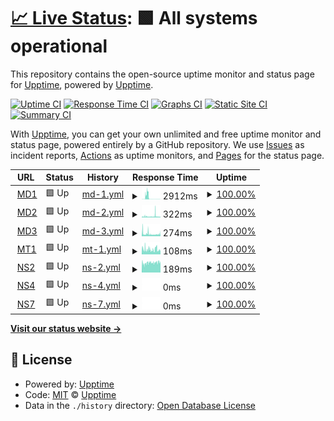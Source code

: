 # [📈 Live Status](https://upptime.github.io/upptime): <!--live status--> **🟩 All systems operational**

This repository contains the open-source uptime monitor and status page for [Upptime](https://upptime.js.org), powered by [Upptime](https://github.com/upptime/upptime).

[![Uptime CI](https://github.com/negru/upptime/workflows/Uptime%20CI/badge.svg)](https://github.com/negru/upptime/actions?query=workflow%3A%22Uptime+CI%22)
[![Response Time CI](https://github.com/negru/upptime/workflows/Response%20Time%20CI/badge.svg)](https://github.com/negru/upptime/actions?query=workflow%3A%22Response+Time+CI%22)
[![Graphs CI](https://github.com/negru/upptime/workflows/Graphs%20CI/badge.svg)](https://github.com/negru/upptime/actions?query=workflow%3A%22Graphs+CI%22)
[![Static Site CI](https://github.com/negru/upptime/workflows/Static%20Site%20CI/badge.svg)](https://github.com/negru/upptime/actions?query=workflow%3A%22Static+Site+CI%22)
[![Summary CI](https://github.com/negru/upptime/workflows/Summary%20CI/badge.svg)](https://github.com/negru/upptime/actions?query=workflow%3A%22Summary+CI%22)

With [Upptime](https://upptime.js.org), you can get your own unlimited and free uptime monitor and status page, powered entirely by a GitHub repository. We use [Issues](https://github.com/upptime/upptime/issues) as incident reports, [Actions](https://github.com/negru/upptime/actions) as uptime monitors, and [Pages](https://upptime.github.io/upptime) for the status page.

<!--start: status pages-->
<!-- This summary is generated by Upptime (https://github.com/upptime/upptime) -->
<!-- Do not edit this manually, your changes will be overwritten -->
<!-- prettier-ignore -->
| URL | Status | History | Response Time | Uptime |
| --- | ------ | ------- | ------------- | ------ |
| <img alt="" src="https://raw.githubusercontent.com/negru/upptime/master/assets/favicon.ico" height="13"> [MD1](http://md1.hostdent.com) | 🟩 Up | [md-1.yml](https://github.com/negru/upptime/commits/HEAD/history/md-1.yml) | <details><summary><img alt="Response time graph" src="./graphs/md-1/response-time-week.png" height="20"> 2912ms</summary><br><a href="https://status.hostdent.com/history/md-1"><img alt="Response time 1214" src="https://img.shields.io/endpoint?url=https%3A%2F%2Fraw.githubusercontent.com%2Fnegru%2Fupptime%2FHEAD%2Fapi%2Fmd-1%2Fresponse-time.json"></a><br><a href="https://status.hostdent.com/history/md-1"><img alt="24-hour response time 159" src="https://img.shields.io/endpoint?url=https%3A%2F%2Fraw.githubusercontent.com%2Fnegru%2Fupptime%2FHEAD%2Fapi%2Fmd-1%2Fresponse-time-day.json"></a><br><a href="https://status.hostdent.com/history/md-1"><img alt="7-day response time 2912" src="https://img.shields.io/endpoint?url=https%3A%2F%2Fraw.githubusercontent.com%2Fnegru%2Fupptime%2FHEAD%2Fapi%2Fmd-1%2Fresponse-time-week.json"></a><br><a href="https://status.hostdent.com/history/md-1"><img alt="30-day response time 1770" src="https://img.shields.io/endpoint?url=https%3A%2F%2Fraw.githubusercontent.com%2Fnegru%2Fupptime%2FHEAD%2Fapi%2Fmd-1%2Fresponse-time-month.json"></a><br><a href="https://status.hostdent.com/history/md-1"><img alt="1-year response time 1214" src="https://img.shields.io/endpoint?url=https%3A%2F%2Fraw.githubusercontent.com%2Fnegru%2Fupptime%2FHEAD%2Fapi%2Fmd-1%2Fresponse-time-year.json"></a></details> | <details><summary><a href="https://status.hostdent.com/history/md-1">100.00%</a></summary><a href="https://status.hostdent.com/history/md-1"><img alt="All-time uptime 100.00%" src="https://img.shields.io/endpoint?url=https%3A%2F%2Fraw.githubusercontent.com%2Fnegru%2Fupptime%2FHEAD%2Fapi%2Fmd-1%2Fuptime.json"></a><br><a href="https://status.hostdent.com/history/md-1"><img alt="24-hour uptime 100.00%" src="https://img.shields.io/endpoint?url=https%3A%2F%2Fraw.githubusercontent.com%2Fnegru%2Fupptime%2FHEAD%2Fapi%2Fmd-1%2Fuptime-day.json"></a><br><a href="https://status.hostdent.com/history/md-1"><img alt="7-day uptime 100.00%" src="https://img.shields.io/endpoint?url=https%3A%2F%2Fraw.githubusercontent.com%2Fnegru%2Fupptime%2FHEAD%2Fapi%2Fmd-1%2Fuptime-week.json"></a><br><a href="https://status.hostdent.com/history/md-1"><img alt="30-day uptime 100.00%" src="https://img.shields.io/endpoint?url=https%3A%2F%2Fraw.githubusercontent.com%2Fnegru%2Fupptime%2FHEAD%2Fapi%2Fmd-1%2Fuptime-month.json"></a><br><a href="https://status.hostdent.com/history/md-1"><img alt="1-year uptime 100.00%" src="https://img.shields.io/endpoint?url=https%3A%2F%2Fraw.githubusercontent.com%2Fnegru%2Fupptime%2FHEAD%2Fapi%2Fmd-1%2Fuptime-year.json"></a></details>
| <img alt="" src="https://raw.githubusercontent.com/negru/upptime/master/assets/favicon.ico" height="13"> [MD2](https://md2.hostdent.com) | 🟩 Up | [md-2.yml](https://github.com/negru/upptime/commits/HEAD/history/md-2.yml) | <details><summary><img alt="Response time graph" src="./graphs/md-2/response-time-week.png" height="20"> 322ms</summary><br><a href="https://status.hostdent.com/history/md-2"><img alt="Response time 269" src="https://img.shields.io/endpoint?url=https%3A%2F%2Fraw.githubusercontent.com%2Fnegru%2Fupptime%2FHEAD%2Fapi%2Fmd-2%2Fresponse-time.json"></a><br><a href="https://status.hostdent.com/history/md-2"><img alt="24-hour response time 335" src="https://img.shields.io/endpoint?url=https%3A%2F%2Fraw.githubusercontent.com%2Fnegru%2Fupptime%2FHEAD%2Fapi%2Fmd-2%2Fresponse-time-day.json"></a><br><a href="https://status.hostdent.com/history/md-2"><img alt="7-day response time 322" src="https://img.shields.io/endpoint?url=https%3A%2F%2Fraw.githubusercontent.com%2Fnegru%2Fupptime%2FHEAD%2Fapi%2Fmd-2%2Fresponse-time-week.json"></a><br><a href="https://status.hostdent.com/history/md-2"><img alt="30-day response time 282" src="https://img.shields.io/endpoint?url=https%3A%2F%2Fraw.githubusercontent.com%2Fnegru%2Fupptime%2FHEAD%2Fapi%2Fmd-2%2Fresponse-time-month.json"></a><br><a href="https://status.hostdent.com/history/md-2"><img alt="1-year response time 269" src="https://img.shields.io/endpoint?url=https%3A%2F%2Fraw.githubusercontent.com%2Fnegru%2Fupptime%2FHEAD%2Fapi%2Fmd-2%2Fresponse-time-year.json"></a></details> | <details><summary><a href="https://status.hostdent.com/history/md-2">100.00%</a></summary><a href="https://status.hostdent.com/history/md-2"><img alt="All-time uptime 100.00%" src="https://img.shields.io/endpoint?url=https%3A%2F%2Fraw.githubusercontent.com%2Fnegru%2Fupptime%2FHEAD%2Fapi%2Fmd-2%2Fuptime.json"></a><br><a href="https://status.hostdent.com/history/md-2"><img alt="24-hour uptime 100.00%" src="https://img.shields.io/endpoint?url=https%3A%2F%2Fraw.githubusercontent.com%2Fnegru%2Fupptime%2FHEAD%2Fapi%2Fmd-2%2Fuptime-day.json"></a><br><a href="https://status.hostdent.com/history/md-2"><img alt="7-day uptime 100.00%" src="https://img.shields.io/endpoint?url=https%3A%2F%2Fraw.githubusercontent.com%2Fnegru%2Fupptime%2FHEAD%2Fapi%2Fmd-2%2Fuptime-week.json"></a><br><a href="https://status.hostdent.com/history/md-2"><img alt="30-day uptime 100.00%" src="https://img.shields.io/endpoint?url=https%3A%2F%2Fraw.githubusercontent.com%2Fnegru%2Fupptime%2FHEAD%2Fapi%2Fmd-2%2Fuptime-month.json"></a><br><a href="https://status.hostdent.com/history/md-2"><img alt="1-year uptime 100.00%" src="https://img.shields.io/endpoint?url=https%3A%2F%2Fraw.githubusercontent.com%2Fnegru%2Fupptime%2FHEAD%2Fapi%2Fmd-2%2Fuptime-year.json"></a></details>
| <img alt="" src="https://raw.githubusercontent.com/negru/upptime/master/assets/favicon.ico" height="13"> [MD3](https://md3.hostdent.com) | 🟩 Up | [md-3.yml](https://github.com/negru/upptime/commits/HEAD/history/md-3.yml) | <details><summary><img alt="Response time graph" src="./graphs/md-3/response-time-week.png" height="20"> 274ms</summary><br><a href="https://status.hostdent.com/history/md-3"><img alt="Response time 291" src="https://img.shields.io/endpoint?url=https%3A%2F%2Fraw.githubusercontent.com%2Fnegru%2Fupptime%2FHEAD%2Fapi%2Fmd-3%2Fresponse-time.json"></a><br><a href="https://status.hostdent.com/history/md-3"><img alt="24-hour response time 245" src="https://img.shields.io/endpoint?url=https%3A%2F%2Fraw.githubusercontent.com%2Fnegru%2Fupptime%2FHEAD%2Fapi%2Fmd-3%2Fresponse-time-day.json"></a><br><a href="https://status.hostdent.com/history/md-3"><img alt="7-day response time 274" src="https://img.shields.io/endpoint?url=https%3A%2F%2Fraw.githubusercontent.com%2Fnegru%2Fupptime%2FHEAD%2Fapi%2Fmd-3%2Fresponse-time-week.json"></a><br><a href="https://status.hostdent.com/history/md-3"><img alt="30-day response time 303" src="https://img.shields.io/endpoint?url=https%3A%2F%2Fraw.githubusercontent.com%2Fnegru%2Fupptime%2FHEAD%2Fapi%2Fmd-3%2Fresponse-time-month.json"></a><br><a href="https://status.hostdent.com/history/md-3"><img alt="1-year response time 291" src="https://img.shields.io/endpoint?url=https%3A%2F%2Fraw.githubusercontent.com%2Fnegru%2Fupptime%2FHEAD%2Fapi%2Fmd-3%2Fresponse-time-year.json"></a></details> | <details><summary><a href="https://status.hostdent.com/history/md-3">100.00%</a></summary><a href="https://status.hostdent.com/history/md-3"><img alt="All-time uptime 100.00%" src="https://img.shields.io/endpoint?url=https%3A%2F%2Fraw.githubusercontent.com%2Fnegru%2Fupptime%2FHEAD%2Fapi%2Fmd-3%2Fuptime.json"></a><br><a href="https://status.hostdent.com/history/md-3"><img alt="24-hour uptime 100.00%" src="https://img.shields.io/endpoint?url=https%3A%2F%2Fraw.githubusercontent.com%2Fnegru%2Fupptime%2FHEAD%2Fapi%2Fmd-3%2Fuptime-day.json"></a><br><a href="https://status.hostdent.com/history/md-3"><img alt="7-day uptime 100.00%" src="https://img.shields.io/endpoint?url=https%3A%2F%2Fraw.githubusercontent.com%2Fnegru%2Fupptime%2FHEAD%2Fapi%2Fmd-3%2Fuptime-week.json"></a><br><a href="https://status.hostdent.com/history/md-3"><img alt="30-day uptime 100.00%" src="https://img.shields.io/endpoint?url=https%3A%2F%2Fraw.githubusercontent.com%2Fnegru%2Fupptime%2FHEAD%2Fapi%2Fmd-3%2Fuptime-month.json"></a><br><a href="https://status.hostdent.com/history/md-3"><img alt="1-year uptime 100.00%" src="https://img.shields.io/endpoint?url=https%3A%2F%2Fraw.githubusercontent.com%2Fnegru%2Fupptime%2FHEAD%2Fapi%2Fmd-3%2Fuptime-year.json"></a></details>
| <img alt="" src="https://raw.githubusercontent.com/negru/upptime/master/assets/favicon-mt.ico" height="13"> [MT1](http://mt1.hostdent.com) | 🟩 Up | [mt-1.yml](https://github.com/negru/upptime/commits/HEAD/history/mt-1.yml) | <details><summary><img alt="Response time graph" src="./graphs/mt-1/response-time-week.png" height="20"> 108ms</summary><br><a href="https://status.hostdent.com/history/mt-1"><img alt="Response time 118" src="https://img.shields.io/endpoint?url=https%3A%2F%2Fraw.githubusercontent.com%2Fnegru%2Fupptime%2FHEAD%2Fapi%2Fmt-1%2Fresponse-time.json"></a><br><a href="https://status.hostdent.com/history/mt-1"><img alt="24-hour response time 102" src="https://img.shields.io/endpoint?url=https%3A%2F%2Fraw.githubusercontent.com%2Fnegru%2Fupptime%2FHEAD%2Fapi%2Fmt-1%2Fresponse-time-day.json"></a><br><a href="https://status.hostdent.com/history/mt-1"><img alt="7-day response time 108" src="https://img.shields.io/endpoint?url=https%3A%2F%2Fraw.githubusercontent.com%2Fnegru%2Fupptime%2FHEAD%2Fapi%2Fmt-1%2Fresponse-time-week.json"></a><br><a href="https://status.hostdent.com/history/mt-1"><img alt="30-day response time 105" src="https://img.shields.io/endpoint?url=https%3A%2F%2Fraw.githubusercontent.com%2Fnegru%2Fupptime%2FHEAD%2Fapi%2Fmt-1%2Fresponse-time-month.json"></a><br><a href="https://status.hostdent.com/history/mt-1"><img alt="1-year response time 118" src="https://img.shields.io/endpoint?url=https%3A%2F%2Fraw.githubusercontent.com%2Fnegru%2Fupptime%2FHEAD%2Fapi%2Fmt-1%2Fresponse-time-year.json"></a></details> | <details><summary><a href="https://status.hostdent.com/history/mt-1">100.00%</a></summary><a href="https://status.hostdent.com/history/mt-1"><img alt="All-time uptime 100.00%" src="https://img.shields.io/endpoint?url=https%3A%2F%2Fraw.githubusercontent.com%2Fnegru%2Fupptime%2FHEAD%2Fapi%2Fmt-1%2Fuptime.json"></a><br><a href="https://status.hostdent.com/history/mt-1"><img alt="24-hour uptime 100.00%" src="https://img.shields.io/endpoint?url=https%3A%2F%2Fraw.githubusercontent.com%2Fnegru%2Fupptime%2FHEAD%2Fapi%2Fmt-1%2Fuptime-day.json"></a><br><a href="https://status.hostdent.com/history/mt-1"><img alt="7-day uptime 100.00%" src="https://img.shields.io/endpoint?url=https%3A%2F%2Fraw.githubusercontent.com%2Fnegru%2Fupptime%2FHEAD%2Fapi%2Fmt-1%2Fuptime-week.json"></a><br><a href="https://status.hostdent.com/history/mt-1"><img alt="30-day uptime 100.00%" src="https://img.shields.io/endpoint?url=https%3A%2F%2Fraw.githubusercontent.com%2Fnegru%2Fupptime%2FHEAD%2Fapi%2Fmt-1%2Fuptime-month.json"></a><br><a href="https://status.hostdent.com/history/mt-1"><img alt="1-year uptime 100.00%" src="https://img.shields.io/endpoint?url=https%3A%2F%2Fraw.githubusercontent.com%2Fnegru%2Fupptime%2FHEAD%2Fapi%2Fmt-1%2Fuptime-year.json"></a></details>
| <img alt="" src="https://raw.githubusercontent.com/negru/upptime/master/assets/favicon.ico" height="13"> [NS2](http://ns2.hostdent.com) | 🟩 Up | [ns-2.yml](https://github.com/negru/upptime/commits/HEAD/history/ns-2.yml) | <details><summary><img alt="Response time graph" src="./graphs/ns-2/response-time-week.png" height="20"> 189ms</summary><br><a href="https://status.hostdent.com/history/ns-2"><img alt="Response time 198" src="https://img.shields.io/endpoint?url=https%3A%2F%2Fraw.githubusercontent.com%2Fnegru%2Fupptime%2FHEAD%2Fapi%2Fns-2%2Fresponse-time.json"></a><br><a href="https://status.hostdent.com/history/ns-2"><img alt="24-hour response time 197" src="https://img.shields.io/endpoint?url=https%3A%2F%2Fraw.githubusercontent.com%2Fnegru%2Fupptime%2FHEAD%2Fapi%2Fns-2%2Fresponse-time-day.json"></a><br><a href="https://status.hostdent.com/history/ns-2"><img alt="7-day response time 189" src="https://img.shields.io/endpoint?url=https%3A%2F%2Fraw.githubusercontent.com%2Fnegru%2Fupptime%2FHEAD%2Fapi%2Fns-2%2Fresponse-time-week.json"></a><br><a href="https://status.hostdent.com/history/ns-2"><img alt="30-day response time 189" src="https://img.shields.io/endpoint?url=https%3A%2F%2Fraw.githubusercontent.com%2Fnegru%2Fupptime%2FHEAD%2Fapi%2Fns-2%2Fresponse-time-month.json"></a><br><a href="https://status.hostdent.com/history/ns-2"><img alt="1-year response time 198" src="https://img.shields.io/endpoint?url=https%3A%2F%2Fraw.githubusercontent.com%2Fnegru%2Fupptime%2FHEAD%2Fapi%2Fns-2%2Fresponse-time-year.json"></a></details> | <details><summary><a href="https://status.hostdent.com/history/ns-2">100.00%</a></summary><a href="https://status.hostdent.com/history/ns-2"><img alt="All-time uptime 100.00%" src="https://img.shields.io/endpoint?url=https%3A%2F%2Fraw.githubusercontent.com%2Fnegru%2Fupptime%2FHEAD%2Fapi%2Fns-2%2Fuptime.json"></a><br><a href="https://status.hostdent.com/history/ns-2"><img alt="24-hour uptime 100.00%" src="https://img.shields.io/endpoint?url=https%3A%2F%2Fraw.githubusercontent.com%2Fnegru%2Fupptime%2FHEAD%2Fapi%2Fns-2%2Fuptime-day.json"></a><br><a href="https://status.hostdent.com/history/ns-2"><img alt="7-day uptime 100.00%" src="https://img.shields.io/endpoint?url=https%3A%2F%2Fraw.githubusercontent.com%2Fnegru%2Fupptime%2FHEAD%2Fapi%2Fns-2%2Fuptime-week.json"></a><br><a href="https://status.hostdent.com/history/ns-2"><img alt="30-day uptime 100.00%" src="https://img.shields.io/endpoint?url=https%3A%2F%2Fraw.githubusercontent.com%2Fnegru%2Fupptime%2FHEAD%2Fapi%2Fns-2%2Fuptime-month.json"></a><br><a href="https://status.hostdent.com/history/ns-2"><img alt="1-year uptime 100.00%" src="https://img.shields.io/endpoint?url=https%3A%2F%2Fraw.githubusercontent.com%2Fnegru%2Fupptime%2FHEAD%2Fapi%2Fns-2%2Fuptime-year.json"></a></details>
| <img alt="" src="https://raw.githubusercontent.com/negru/upptime/master/assets/favicon.ico" height="13"> [NS4](https://ns4.hostdent.com) | 🟩 Up | [ns-4.yml](https://github.com/negru/upptime/commits/HEAD/history/ns-4.yml) | <details><summary><img alt="Response time graph" src="./graphs/ns-4/response-time-week.png" height="20"> 0ms</summary><br><a href="https://status.hostdent.com/history/ns-4"><img alt="Response time 0" src="https://img.shields.io/endpoint?url=https%3A%2F%2Fraw.githubusercontent.com%2Fnegru%2Fupptime%2FHEAD%2Fapi%2Fns-4%2Fresponse-time.json"></a><br><a href="https://status.hostdent.com/history/ns-4"><img alt="24-hour response time 0" src="https://img.shields.io/endpoint?url=https%3A%2F%2Fraw.githubusercontent.com%2Fnegru%2Fupptime%2FHEAD%2Fapi%2Fns-4%2Fresponse-time-day.json"></a><br><a href="https://status.hostdent.com/history/ns-4"><img alt="7-day response time 0" src="https://img.shields.io/endpoint?url=https%3A%2F%2Fraw.githubusercontent.com%2Fnegru%2Fupptime%2FHEAD%2Fapi%2Fns-4%2Fresponse-time-week.json"></a><br><a href="https://status.hostdent.com/history/ns-4"><img alt="30-day response time 0" src="https://img.shields.io/endpoint?url=https%3A%2F%2Fraw.githubusercontent.com%2Fnegru%2Fupptime%2FHEAD%2Fapi%2Fns-4%2Fresponse-time-month.json"></a><br><a href="https://status.hostdent.com/history/ns-4"><img alt="1-year response time 0" src="https://img.shields.io/endpoint?url=https%3A%2F%2Fraw.githubusercontent.com%2Fnegru%2Fupptime%2FHEAD%2Fapi%2Fns-4%2Fresponse-time-year.json"></a></details> | <details><summary><a href="https://status.hostdent.com/history/ns-4">100.00%</a></summary><a href="https://status.hostdent.com/history/ns-4"><img alt="All-time uptime 100.00%" src="https://img.shields.io/endpoint?url=https%3A%2F%2Fraw.githubusercontent.com%2Fnegru%2Fupptime%2FHEAD%2Fapi%2Fns-4%2Fuptime.json"></a><br><a href="https://status.hostdent.com/history/ns-4"><img alt="24-hour uptime 100.00%" src="https://img.shields.io/endpoint?url=https%3A%2F%2Fraw.githubusercontent.com%2Fnegru%2Fupptime%2FHEAD%2Fapi%2Fns-4%2Fuptime-day.json"></a><br><a href="https://status.hostdent.com/history/ns-4"><img alt="7-day uptime 100.00%" src="https://img.shields.io/endpoint?url=https%3A%2F%2Fraw.githubusercontent.com%2Fnegru%2Fupptime%2FHEAD%2Fapi%2Fns-4%2Fuptime-week.json"></a><br><a href="https://status.hostdent.com/history/ns-4"><img alt="30-day uptime 100.00%" src="https://img.shields.io/endpoint?url=https%3A%2F%2Fraw.githubusercontent.com%2Fnegru%2Fupptime%2FHEAD%2Fapi%2Fns-4%2Fuptime-month.json"></a><br><a href="https://status.hostdent.com/history/ns-4"><img alt="1-year uptime 100.00%" src="https://img.shields.io/endpoint?url=https%3A%2F%2Fraw.githubusercontent.com%2Fnegru%2Fupptime%2FHEAD%2Fapi%2Fns-4%2Fuptime-year.json"></a></details>
| <img alt="" src="https://raw.githubusercontent.com/negru/upptime/master/assets/favicon.ico" height="13"> [NS7](https://ns7.hostdent.com) | 🟩 Up | [ns-7.yml](https://github.com/negru/upptime/commits/HEAD/history/ns-7.yml) | <details><summary><img alt="Response time graph" src="./graphs/ns-7/response-time-week.png" height="20"> 0ms</summary><br><a href="https://status.hostdent.com/history/ns-7"><img alt="Response time 0" src="https://img.shields.io/endpoint?url=https%3A%2F%2Fraw.githubusercontent.com%2Fnegru%2Fupptime%2FHEAD%2Fapi%2Fns-7%2Fresponse-time.json"></a><br><a href="https://status.hostdent.com/history/ns-7"><img alt="24-hour response time 0" src="https://img.shields.io/endpoint?url=https%3A%2F%2Fraw.githubusercontent.com%2Fnegru%2Fupptime%2FHEAD%2Fapi%2Fns-7%2Fresponse-time-day.json"></a><br><a href="https://status.hostdent.com/history/ns-7"><img alt="7-day response time 0" src="https://img.shields.io/endpoint?url=https%3A%2F%2Fraw.githubusercontent.com%2Fnegru%2Fupptime%2FHEAD%2Fapi%2Fns-7%2Fresponse-time-week.json"></a><br><a href="https://status.hostdent.com/history/ns-7"><img alt="30-day response time 0" src="https://img.shields.io/endpoint?url=https%3A%2F%2Fraw.githubusercontent.com%2Fnegru%2Fupptime%2FHEAD%2Fapi%2Fns-7%2Fresponse-time-month.json"></a><br><a href="https://status.hostdent.com/history/ns-7"><img alt="1-year response time 0" src="https://img.shields.io/endpoint?url=https%3A%2F%2Fraw.githubusercontent.com%2Fnegru%2Fupptime%2FHEAD%2Fapi%2Fns-7%2Fresponse-time-year.json"></a></details> | <details><summary><a href="https://status.hostdent.com/history/ns-7">100.00%</a></summary><a href="https://status.hostdent.com/history/ns-7"><img alt="All-time uptime 100.00%" src="https://img.shields.io/endpoint?url=https%3A%2F%2Fraw.githubusercontent.com%2Fnegru%2Fupptime%2FHEAD%2Fapi%2Fns-7%2Fuptime.json"></a><br><a href="https://status.hostdent.com/history/ns-7"><img alt="24-hour uptime 100.00%" src="https://img.shields.io/endpoint?url=https%3A%2F%2Fraw.githubusercontent.com%2Fnegru%2Fupptime%2FHEAD%2Fapi%2Fns-7%2Fuptime-day.json"></a><br><a href="https://status.hostdent.com/history/ns-7"><img alt="7-day uptime 100.00%" src="https://img.shields.io/endpoint?url=https%3A%2F%2Fraw.githubusercontent.com%2Fnegru%2Fupptime%2FHEAD%2Fapi%2Fns-7%2Fuptime-week.json"></a><br><a href="https://status.hostdent.com/history/ns-7"><img alt="30-day uptime 100.00%" src="https://img.shields.io/endpoint?url=https%3A%2F%2Fraw.githubusercontent.com%2Fnegru%2Fupptime%2FHEAD%2Fapi%2Fns-7%2Fuptime-month.json"></a><br><a href="https://status.hostdent.com/history/ns-7"><img alt="1-year uptime 100.00%" src="https://img.shields.io/endpoint?url=https%3A%2F%2Fraw.githubusercontent.com%2Fnegru%2Fupptime%2FHEAD%2Fapi%2Fns-7%2Fuptime-year.json"></a></details>

<!--end: status pages-->

[**Visit our status website →**](https://upptime.github.io/upptime)

## 📄 License

- Powered by: [Upptime](https://github.com/upptime/upptime)
- Code: [MIT](./LICENSE) © [Upptime](https://upptime.js.org)
- Data in the `./history` directory: [Open Database License](https://opendatacommons.org/licenses/odbl/1-0/)
